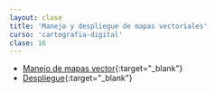 ```yaml
---
layout: clase
title: 'Manejo y despliegue de mapas vectoriales'
curso: 'cartografia-digital'
clase: 16
---
```


- [Manejo de mapas vector](/cartografia-digital/comandosvector5.sh){:target="_blank"}
- [Despliegue](/cartografia-digital/comandosvector6.sh){:target="_blank"}
